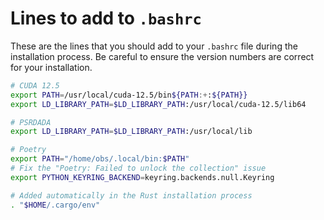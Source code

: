 # Lines to add to ```.bashrc```

These are the lines that you should add to your ```.bashrc``` file during the installation process. Be careful to ensure the version numbers are correct for your installation.

```sh
# CUDA 12.5
export PATH=/usr/local/cuda-12.5/bin${PATH:+:${PATH}}
export LD_LIBRARY_PATH=$LD_LIBRARY_PATH:/usr/local/cuda-12.5/lib64

# PSRDADA
export LD_LIBRARY_PATH=$LD_LIBRARY_PATH:/usr/local/lib

# Poetry
export PATH="/home/obs/.local/bin:$PATH"
# Fix the "Poetry: Failed to unlock the collection" issue
export PYTHON_KEYRING_BACKEND=keyring.backends.null.Keyring

# Added automatically in the Rust installation process
. "$HOME/.cargo/env"
```